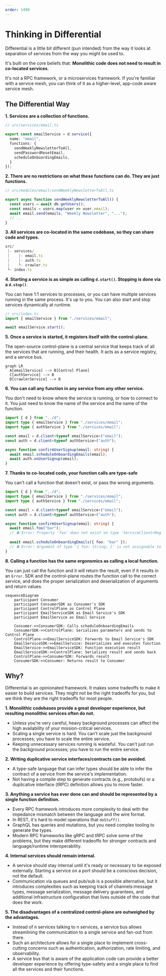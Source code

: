 ```yaml
---
order: 1499
---
```


# Thinking in Differential

Differential is a little bit different (pun intended) from the way it looks at separation of services from the way you might be used to. 

It's built on the core beliefs that: **Monolithic code does not need to result in co-located services**.

It's not a RPC framework, or a microservices framework. If you're familiar with a service mesh, you can think of it as a higher-level, app-code aware service mesh.

## The Differential Way

**1. Services are a collection of functions.**

```ts
// src/services/email.ts

export const emailService = d.service({
  name: "email",
  functions: {
    sendWeeklyNewsletterToAll,
    sendPasswordResetEmail,
    scheduleOnboardingEmails,
  }
});
```

**2. There are no restrictions on what these functions can do. They are just functions.**

```ts
// src/modules/email/sendWeeklyNewsletterToAll.ts

export async function sendWeeklyNewsletterToAll() {
  const users = await db.getUsers();
  const emails = users.map(user => user.email);
  await email.send(emails, "Weekly Newsletter", "...");
  // ...
}
```

**3. All services are co-located in the same codebase, so they can share code and types.**

```ts
src/
 |- services/
 |    |- email.ts
 |    |- auth.ts
 |    └- crawler.ts
 └- index.ts
```

**4. Starting a service is as simple as calling `d.start()`. Stopping is done via a `d.stop()`**.

You can have 1:1 services to processes, or you can have multiple services running in the same process. It's up to you. You can also start and stop services dynamically at runtime.

```ts
// src/index.ts
import { emailService } from "./services/email";

await emailService.start();
```

**5. Once a service is started, it registers itself with the control-plane.**

The open-source control-plane is a central service that keeps track of all the services that are running, and their health. It acts as a service registry, and a service bus.

```mermaid
graph LR
  A[emailService] --> B[Control Plane]
  C[authService] --> B
  D[crawlerService] --> B
```

**6. You can call any function in any service from any other service.**

You don't need to know where the service is running, or how to connect to it. You just need to know the name of the service and the name of the function.

```ts
import { d } from "../d";
import type { emailService } from "./services/email";
import type { authService } from "./services/email";

const email = d.client<typeof emailService>("email");
const auth = d.client<typeof authService>("auth");

async function confirmUserSignup(email: string) {
  await email.scheduleOnboardingEmails(email);
  await auth.onUserSignup(email);
}
```

**7. Thanks to co-located code, your function calls are type-safe**

You can't call a function that doesn't exist, or pass the wrong arguments.

```ts
import { d } from "../d";
import type { emailService } from "./services/email";
import type { authService } from "./services/email";

const email = d.client<typeof emailService>("email");
const auth = d.client<typeof authService>("auth");

async function confirmUserSignup(email: string) {
  await email.foo("bar");
  // ⛔️ Error: Property 'foo' does not exist on type 'ServiceClient<RegisteredService<{...}>>'.
  
  await email.scheduleOnboardingEmails({ foo: "bar" });
  // ⛔️ Error: Argument of type '{ foo: string; }' is not assignable to parameter of type 'string'.
}
```

**8. Calling a function has the same ergonomics as calling a local function.**

You can just call the function and it will return the result, even if it results in an `Error`. SDK and the control-plane routes the function call to the correct service, and does the proper serialization and deserialization of arguments and return values.

```mermaid
sequenceDiagram
    participant Consumer
    participant ConsumerSDK as Consumer's SDK
    participant ControlPlane as Control Plane
    participant EmailServiceSDK as Email Service's SDK
    participant EmailService as Email Service

    Consumer->>ConsumerSDK: Calls scheduleOnboardingEmails
    ConsumerSDK->>ControlPlane: Serializes parameters and sends to Control Plane
    ControlPlane->>EmailServiceSDK: Forwards to Email Service's SDK
    EmailServiceSDK->>EmailService: Deserializes and executes function
    EmailService->>EmailServiceSDK: Function execution result
    EmailServiceSDK->>ControlPlane: Serializes result and sends back
    ControlPlane->>ConsumerSDK: Forwards result
    ConsumerSDK->>Consumer: Returns result to Consumer
```

## Why?

Differential is an opinionated framework. It makes some tradeoffs to make it easier to build services. They might not be the right tradeoffs for you, but we think they are the right tradeoffs for most people.

**1. Monolithic codebases provide a great developer experience, but resulting monolithic services often do not.**

- Unless you're very careful, heavy background processes can affect the high availability of your mission-critical services.
- Scaling a single service is hard. You can't scale just the background processes; you have to scale the entire service.
- Keeping unnecessary services running is wasteful. You can't just run the background processes; you have to run the entire service.

**2. Writing duplicative service interfaces/contracts can be avoided.**

- A type-safe language that can infer types should be able to infer the contract of a service from the service's implementation.
- Not having a compile step to generate contracts (e.g., protobufs) or a duplicative interface (tRPC) definition allows you to move faster.

**3. Anything a service has ever done can and should be represented by a single function definition.**

- Every RPC framework introduces more complexity to deal with the impedance mismatch between the language and the wire format.
- In REST, it's hard to model operations that `doStuff()`.
- GraphQL has queries and mutations, but you need complex tooling to generate the types.
- Modern RPC frameworks like gRPC and tRPC solve some of the problems, but they make different tradeoffs for stronger contracts and language/runtime interoperability.

**4. Internal services should remain internal.**

- A service should stay internal until it's ready or necessary to be exposed externally. Starting a service on a port should be a conscious decision, not the default.
- Communication via queues and pub/sub is a possible alternative, but it introduces complexities such as keeping track of channels:message types, message serialization, message delivery guarantees, and additional infrastructure configuration that lives outside of the code that does the work.

**5. The disadvantages of a centralized control-plane are outweighed by the advantages.**

- Instead of n services talking to n services, a service bus allows streamlining the communication to a single service and fan-out from there.
- Such an architecture allows for a single place to implement cross-cutting concerns such as authentication, authorization, rate limiting, and observability.
- A service bus that is aware of the application code can provide a better developer experience by offering type-safety and a single place to find all the services and their functions.
